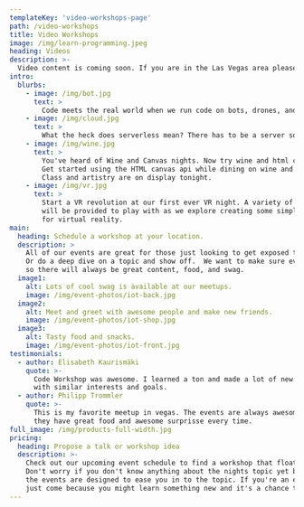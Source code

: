 ```yaml
---
templateKey: 'video-workshops-page'
path: /video-workshops
title: Video Workshops
image: /img/learn-programming.jpeg
heading: Videos
description: >-
  Video content is coming soon. If you are in the Las Vegas area please visit one of our live events in the mean time!
intro:
  blurbs:
    - image: /img/bot.jpg
      text: >
        Code meets the real world when we run code on bots, drones, and the internet of things. What does this mean, what can we do with it, how does it work?
    - image: /img/cloud.jpg
      text: >
        What the heck does serverless mean? There has to be a server somewhere right? A lesson in abstraction.  How to design a serverless application.
    - image: /img/wine.jpg
      text: >
        You've heard of Wine and Canvas nights. Now try wine and html canvas.
        Get started using the HTML canvas api while dining on wine and cheese.
        Class and artistry are on display tonight.
    - image: /img/vr.jpg
      text: >
        Start a VR revolution at our first ever VR night. A variety of VR headsets
        will be provided to play with as we explore creating some simple applications
        for virtual reality.
main:
  heading: Schedule a workshop at your location.
  description: >
    All of our events are great for those just looking to get exposed to a new concept.
    Or do a deep dive on a topic and show off.  We want to make sure every event is awesome
    so there will always be great content, food, and swag.
  image1:
    alt: Lots of cool swag is available at our meetups.
    image: /img/event-photos/iot-back.jpg
  image2:
    alt: Meet and greet with awesome people and make new friends.
    image: /img/event-photos/iot-shop.jpg
  image3:
    alt: Tasty food and snacks.
    image: /img/event-photos/iot-front.jpg
testimonials:
  - author: Elisabeth Kaurismäki
    quote: >-
      Code Workshop was awesome. I learned a ton and made a lot of new friends
      with similar interests and goals.
  - author: Philipp Trommler
    quote: >-
      This is my favorite meetup in vegas. The events are always awesome and 
      they have great food and awesome surprisse every time.
full_image: /img/products-full-width.jpg
pricing:
  heading: Propose a talk or workshop idea
  description: >-
    Check out our upcoming event schedule to find a workshop that floats your boat.
    Don't worry if you don't know anything about the nights topic yet because
    the events are designed to ease you in to the topic. If you're an expert already
    just come because you might learn something new and it's a chance to hone your skills.
---
```

